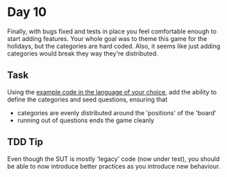 Day 10
======
Finally, with bugs fixed and tests in place you feel comfortable enough to start
adding features. Your whole goal was to theme this game for the holidays, but 
the categories are hard coded. Also, it seems like just adding categories would 
break they way they're distributed.

Task
----
Using the [example code in the language of your choice][1], add the ability to
define the categories and seed questions, ensuring that
- categories are evenly distributed around the 'positions' of the 'board'
- running out of questions ends the game cleanly

TDD Tip
-------
Even though the SUT is mostly 'legacy' code (now under test), you should be able
to now introduce better practices as you introduce new behaviour.

[1]: https://github.com/caradojo/trivia